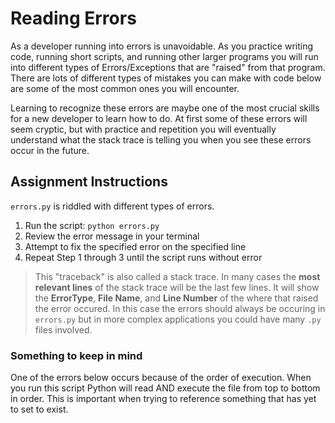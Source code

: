 # Reading Errors

As a developer running into errors is unavoidable. As you practice writing code, running short scripts, and running other larger programs you will run into different types of Errors/Exceptions that are "raised" from that program. There are lots of different types of mistakes you can make with code below are some of the most common ones you will encounter.

Learning to recognize these errors are maybe one of the most crucial skills for a new developer to learn how to do. At first some of these errors will seem cryptic, but with practice and repetition you will eventually understand what the stack trace is telling you when you see these errors occur in the future.

## Assignment Instructions

`errors.py` is riddled with different types of errors. 

1. Run the script: `python errors.py`
2. Review the error message in your terminal
3. Attempt to fix the specified error on the specified line
4. Repeat Step 1 through 3 until the script runs without error

> This "traceback" is also called a stack trace. In many cases the **most relevant lines** of the stack trace will be the last few lines. It will show the **ErrorType**, **File Name**, and **Line Number** of the where that raised the error occured. In this case the errors should always be occuring in `errors.py` but in more complex applications you could have many `.py` files involved.

### Something to keep in mind
One of the errors below occurs because of the order of execution. When you run this script Python will read AND execute the file from top to bottom in order. This is important when trying to reference something that has yet to set to exist. 
